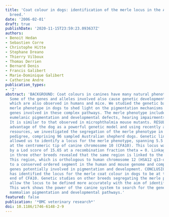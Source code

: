 ```yaml
---
title: 'Coat colour in dogs: identification of the merle locus in the Australian shepherd
  breed.'
date: '2006-02-01'
draft: true
publishDate: '2020-11-15T23:59:23.093637Z'
authors:
- Benoit Hedan
- Sebastien Corre
- Christophe Hitte
- Stephane Dreano
- Thierry Vilboux
- Thomas Derrien
- Bernard Denis
- Francis Galibert
- Marie-Dominique Galibert
- Catherine Andre
publication_types:
- '2'
abstract: 'BACKGROUND: Coat colours in canines have many natural phenotypic variants.
  Some of the genes and alleles involved also cause genetic developmental defects,
  which are also observed in humans and mice. We studied the genetic bases of the
  merle phenotype in dogs to shed light on the pigmentation mechanisms and to identify
  genes involved in these complex pathways. The merle phenotype includes a lack of
  eumelanic pigmentation and developmental defects, hearing impairments and microphthalmia.
  It is similar to that observed in microphthalmia mouse mutants. RESULTS: Taking
  advantage of the dog as a powerful genetic model and using recently available genomic
  resources, we investigated the segregation of the merle phenotype in a five-generation
  pedigree, comprising 96 sampled Australian shepherd dogs. Genetic linkage analysis
  allowed us to identify a locus for the merle phenotype, spanning 5.5 megabases,
  at the centromeric tip of canine chromosome 10 (CFA10). This locus was supported
  by a Lod score of 15.65 at a recombination fraction theta = 0. Linkage analysis
  in three other breeds revealed that the same region is linked to the merle phenotype.
  This region, which is orthologous to human chromosome 12 (HSA12 q13-q14), belongs
  to a conserved ordered segment in the human and mouse genome and comprises several
  genes potentially involved in pigmentation and development. CONCLUSION: This study
  has identified the locus for the merle coat colour in dogs to be at the centromeric
  end of CFA10. Genetic studies on other breeds segregating the merle phenotype should
  allow the locus to be defined more accurately with the aim of identifying the gene.
  This work shows the power of the canine system to search for the genetic bases of
  mammalian pigmentation and developmental pathways.'
featured: false
publication: '*BMC veterinary research*'
doi: 10.1186/1746-6148-2-9
---
```


